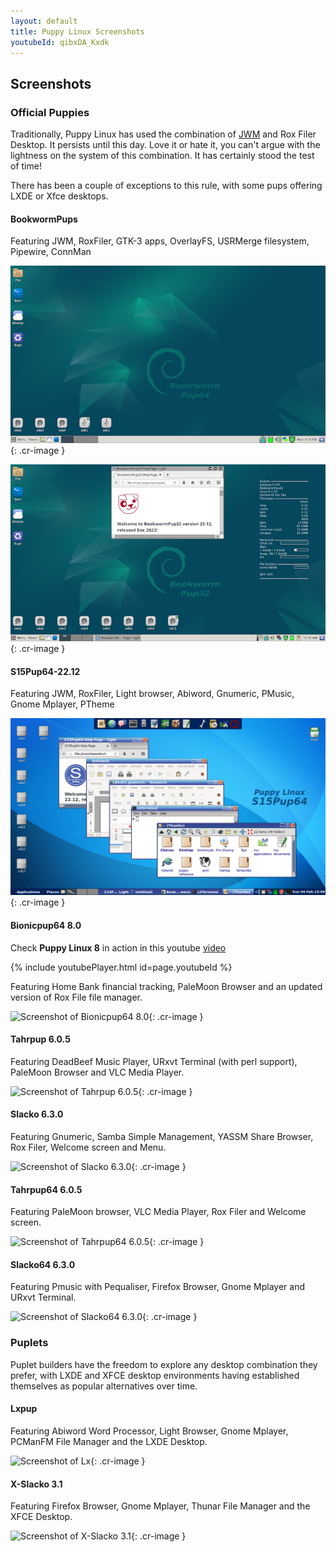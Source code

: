 ```yaml
---
layout: default
title: Puppy Linux Screenshots
youtubeId: qibxDA_Kxdk
---
```

## Screenshots

### Official Puppies

Traditionally, Puppy Linux has used the combination of 
[JWM](http://joewing.net/projects/jwm/) and Rox Filer Desktop. It persists
until this day. Love it or hate it, you can't argue with the lightness on the 
system of this combination. It has certainly stood the test of time!

There has been a couple of exceptions to this rule, with some pups offering LXDE or Xfce desktops.

#### BookwormPups

Featuring JWM, RoxFiler, GTK-3 apps, OverlayFS, USRMerge filesystem, Pipewire, ConnMan

![Screenshot of BookwormPup64-10.0](screenshots/BWP64.png){: .cr-image }

![Screenshot of BookwormPup32-23.12](screenshots/BWP32.png){: .cr-image }

#### S15Pup64-22.12

Featuring JWM, RoxFiler, Light browser, Abiword, Gnumeric, PMusic, Gnome Mplayer, PTheme

![Screenshot of S15Pup64-22.12](screenshots/S15Pup64.png){: .cr-image }

#### Bionicpup64 8.0

Check **Puppy Linux 8** in action in this youtube [video](https://www.youtube.com/watch?v=qibxDA_Kxdk)

{% include youtubePlayer.html id=page.youtubeId %}

Featuring Home Bank financial tracking, PaleMoon
Browser and an updated version of Rox File file manager.

![Screenshot of Bionicpup64 8.0](screenshots/bionicpup64.jpg){: .cr-image }


#### Tahrpup 6.0.5

Featuring DeadBeef Music Player, URxvt Terminal (with perl support), PaleMoon
Browser and VLC Media Player.

![Screenshot of Tahrpup 6.0.5](screenshots/tahr.jpg){: .cr-image }


#### Slacko 6.3.0

Featuring Gnumeric, Samba Simple Management, YASSM Share Browser, Rox Filer, 
Welcome screen and Menu.

![Screenshot of Slacko 6.3.0](screenshots/slacko.jpg){: .cr-image }


#### Tahrpup64 6.0.5

Featuring PaleMoon browser, VLC Media Player, Rox Filer and Welcome screen.

![Screenshot of Tahrpup64 6.0.5](screenshots/tahr64.jpg){: .cr-image }


#### Slacko64 6.3.0

Featuring Pmusic with Pequaliser, Firefox Browser, Gnome Mplayer and URxvt
Terminal.

![Screenshot of Slacko64 6.3.0](screenshots/slacko64.jpg){: .cr-image }


### Puplets

Puplet builders have the freedom to explore any desktop combination they prefer, with LXDE and XFCE desktop environments having established themselves as popular alternatives over time.

#### Lxpup

Featuring Abiword Word Processor, Light Browser, Gnome Mplayer, PCManFM
File Manager and the LXDE Desktop.

![Screenshot of Lx](screenshots/lxpup.jpg){: .cr-image }


#### X-Slacko 3.1

Featuring Firefox Browser, Gnome Mplayer, Thunar File Manager and the
XFCE Desktop.

![Screenshot of X-Slacko 3.1](screenshots/xslacko.jpg){: .cr-image }



